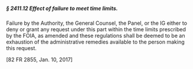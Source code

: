 ##### § 2411.12 Effect of failure to meet time limits. #####

Failure by the Authority, the General Counsel, the Panel, or the IG either to deny or grant any request under this part within the time limits prescribed by the FOIA, as amended and these regulations shall be deemed to be an exhaustion of the administrative remedies available to the person making this request.

[82 FR 2855, Jan. 10, 2017]